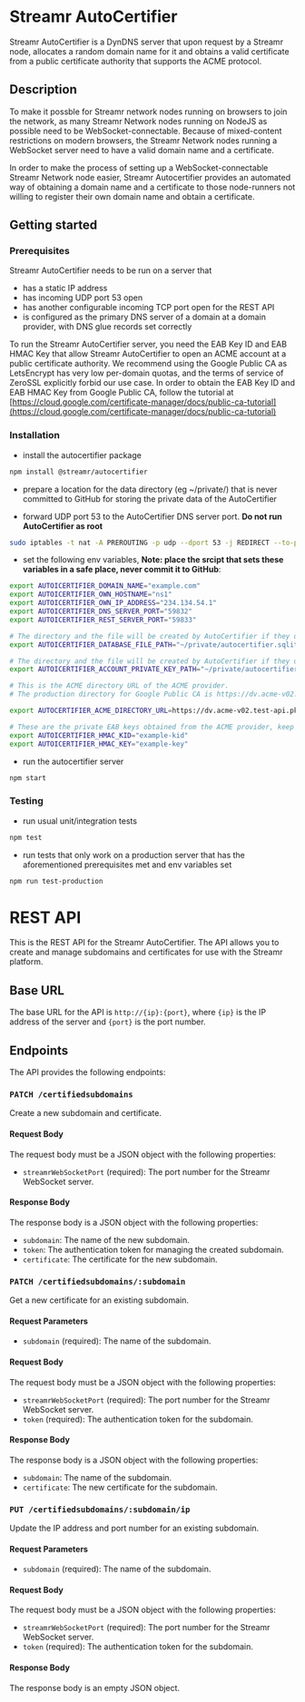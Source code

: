 # Streamr AutoCertifier

Streamr AutoCertifier is a DynDNS server that upon request by a Streamr node, allocates a random domain name for it and obtains a valid certificate from a public certificate authority that supports the ACME protocol.

## Description

To make it possble for Streamr network nodes running on browsers to join the network, 
as many Streamr Network nodes running on NodeJS as possible need to be WebSocket-connectable. Because of mixed-content restrictions on modern browsers, the Streamr Network nodes running a WebSocket server need to have a valid domain name and a certificate.

In order to make the process of setting up a WebSocket-connectable Streamr Network node easier, Streamr Autocertifier provides an automated way of obtaining a domain name and a certificate to those node-runners not willing to register their own domain name and obtain a certificate.

## Getting started

### Prerequisites

Streamr AutoCertifier needs to be run on a server that
* has a static IP address
* has incoming UDP port 53 open
* has another configurable incoming TCP port open for the REST API
* is configured as the primary DNS server of a domain at a domain provider, with DNS glue records set correctly

To run the Streamr AutoCertifier server, you need the EAB Key ID and EAB HMAC Key that allow Streamr AutoCertifier to open an  ACME account at a public certificate authority. We recommend using the Google Public CA as LetsEncrypt has very low per-domain quotas, and the terms of service of ZeroSSL explicitly forbid our use case. In order to obtain the EAB Key ID and EAB HMAC Key from Google Public CA, follow the tutorial at [https://cloud.google.com/certificate-manager/docs/public-ca-tutorial](https://cloud.google.com/certificate-manager/docs/public-ca-tutorial)

### Installation

* install the autocertifier package
```bash
npm install @streamr/autocertifier
```
* prepare a location for the data directory (eg ~/private/) that is never committed to GitHub for storing the private data of the AutoCertifier

* forward UDP port 53 to the AutoCertifier DNS server port. __Do not run AutoCertifier as root__
```bash
sudo iptables -t nat -A PREROUTING -p udp --dport 53 -j REDIRECT --to-ports 59832  
```

* set the following env variables, __Note: place the srcipt that sets these variables in a safe place, never commit it to GitHub__:

```bash
export AUTOICERTIFIER_DOMAIN_NAME="example.com"
export AUTOICERTIFIER_OWN_HOSTNAME="ns1"
export AUTOICERTIFIER_OWN_IP_ADDRESS="234.134.54.1"
export AUTOICERTIFIER_DNS_SERVER_PORT="59832"
export AUTOICERTIFIER_REST_SERVER_PORT="59833"

# The directory and the file will be created by AutoCertifier if they do not exist
export AUTOICERTIFIER_DATABASE_FILE_PATH="~/private/autocertifier.sqlite"

# The directory and the file will be created by AutoCertifier if they do not exist
export AUTOICERTIFIER_ACCOUNT_PRIVATE_KEY_PATH="~/private/autocertifier-acme-account-private-key.pem"

# This is the ACME directory URL of the ACME provider.
# The production directory for Google Public CA is https://dv.acme-v02.api.pki.goog/directory

export AUTOCERTIFIER_ACME_DIRECTORY_URL=https://dv.acme-v02.test-api.pki.goog/directory

# These are the private EAB keys obtained from the ACME provider, keep them safe!
export AUTOICERTIFIER_HMAC_KID="example-kid"
export AUTOICERTIFIER_HMAC_KEY="example-key"
```

* run the autocertifier server
```bash
npm start
```

### Testing

* run usual unit/integration tests
```bash
npm test
```

* run tests that only work on a production server that has the aforementioned prerequisites met and env variables set
```bash
npm run test-production
```

# REST API

This is the REST API for the Streamr AutoCertifier. The API allows you to create and manage subdomains and certificates for use with the Streamr platform.

## Base URL

The base URL for the API is `http://{ip}:{port}`, where `{ip}` is the IP address of the server and `{port}` is the port number.

## Endpoints

The API provides the following endpoints:

### `PATCH /certifiedsubdomains`

Create a new subdomain and certificate.

#### Request Body

The request body must be a JSON object with the following properties:

- `streamrWebSocketPort` (required): The port number for the Streamr WebSocket server.

#### Response Body

The response body is a JSON object with the following properties:

- `subdomain`: The name of the new subdomain.
- `token`: The authentication token for managing the created subdomain.
- `certificate`: The certificate for the new subdomain.

### `PATCH /certifiedsubdomains/:subdomain`

Get a new certificate for an existing subdomain.

#### Request Parameters

- `subdomain` (required): The name of the subdomain.

#### Request Body

The request body must be a JSON object with the following properties:

- `streamrWebSocketPort` (required): The port number for the Streamr WebSocket server.
- `token` (required): The authentication token for the subdomain.

#### Response Body

The response body is a JSON object with the following properties:

- `subdomain`: The name of the subdomain.
- `certificate`: The new certificate for the subdomain.

### `PUT /certifiedsubdomains/:subdomain/ip`

Update the IP address and port number for an existing subdomain.

#### Request Parameters

- `subdomain` (required): The name of the subdomain.

#### Request Body

The request body must be a JSON object with the following properties:

- `streamrWebSocketPort` (required): The port number for the Streamr WebSocket server.
- `token` (required): The authentication token for the subdomain.

#### Response Body

The response body is an empty JSON object.
